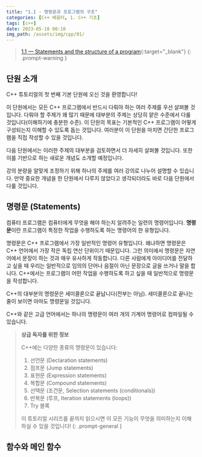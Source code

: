 ```yaml
---
title: "1.1 - 명령문과 프로그램의 구조"
categories: [C++ 배움터, 1. C++ 기초]
tags: [c++]
date: 2023-05-18 00:10
img_path: /assets/img/cpp/01/
---
```


> [1.1 — Statements and the structure of a program](https://www.learncpp.com/cpp-tutorial/statements-and-the-structure-of-a-program/){:target="_blank"}
{: .prompt-warning }

## **단원 소개**

C++ 튜토리얼의 첫 번째 기본 단원에 오신 것을 환영합니다!

이 단원에서는 모든 C++ 프로그램에서 반드시 다뤄야 하는 여러 주제를 우선 살펴볼 것입니다. 다뤄야 할 주제가 꽤 많기 때문에 대부분의 주제는 상당히 얕은 수준에서 다룰 것입니다(이해하기에 충분한 수준). 이 단원의 목표는 기본적인 C++ 프로그램이 어떻게 구성되는지 이해할 수 있도록 돕는 것입니다. 여러분이 이 단원을 마치면 간단한 프로그램을 직접 작성할 수 있을 것입니다.

다음 단원에서는 이러한 주제의 대부분을 검토하면서 더 자세히 살펴볼 것입니다. 또한 이를 기반으로 하는 새로운 개념도 소개할 예정입니다.

강의 분량을 알맞게 조정하기 위해 하나의 주제를 여러 강의로 나누어 설명할 수 있습니다. 만약 중요한 개념을 한 단원에서 다루지 않았다고 생각되더라도 바로 다음 단원에서 다룰 것입니다.

## **명령문 (Statements)**

컴퓨터 프로그램은 컴퓨터에게 무엇을 해야 하는지 알려주는 일련의 명령어입니다. **명령문**이란 프로그램이 특정한 작업을 수행하도록 하는 명령어의 한 유형입니다.

명령문은 C++ 프로그램에서 가장 일반적인 명령어 유형입니다. 왜냐하면 명령문은 C++ 언어에서 가장 작은 독립 연산 단위이기 때문입니다. 그런 의미에서 명령문은 자연어에서 문장이 하는 것과 매우 유사하게 작동합니다. 다른 사람에게 아이디어를 전달하고 싶을 때 우리는 일반적으로 임의의 단어나 음절이 아닌 문장으로 글을 쓰거나 말을 합니다. C++에서는 프로그램이 어떤 작업을 수행하도록 하고 싶을 때 일반적으로 명령문을 작성합니다.

C++의 대부분의 명령문은 세미콜론으로 끝납니다(전부는 아님). 세미콜론으로 끝나는 줄이 보이면 아마도 명령문일 것입니다.

C++와 같은 고급 언어에서는 하나의 명령문이 여러 개의 기계어 명령어로 컴파일될 수 있습니다.

> **상급 독자를 위한 정보**
> 
> C++에는 다양한 종류의 명령문이 있습니다:
> 
> 1. 선언문 (Declaration statements)
> 2. 점프문 (Jump statements)
> 3. 표현문 (Expression statements)
> 4. 복합문 (Compound statements)
> 5. 선택문 (조건문, Selection statements (conditionals))
> 6. 반복문 (루프, Iteration statements (loops))
> 7. Try 블록
> 
> 이 튜토리얼 시리즈를 끝까지 읽으시면 이 모든 기능이 무엇을 의미하는지 이해하실 수 있을 것입니다!
{: .prompt-general }

## **함수와 메인 함수**

